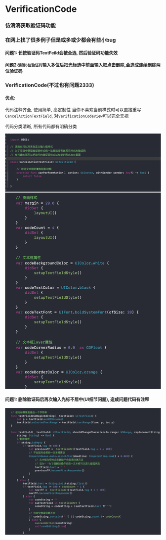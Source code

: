 # VerificationCode

### 仿滴滴获取验证码功能

### 在网上找了很多例子但是或多或少都会有些小bug

#### 问题1: 长按验证码TextFeild会被全选, 然后验证码功能失效
#### 问题2:```滴滴6位验证码```输入多位后把光标选中前面输入框点击删除,会造成连续删除两位验证码

### VerificationCode(不过也有问题2333)

#### 优点:
代码注释齐全, 使用简单, 高定制性
当你不喜欢当前样式时可以直接重写```CancelActionTextField```, 对```VerificationCodeView```可以完全无视

代码分类清晰, 所有代码都有明确分类

![CancelActionTextField.swift](https://github.com/lintongSD/VerificationCode/blob/master/showCode0.png)
![代码](https://github.com/lintongSD/VerificationCode/blob/master/showCode1.png)

#### 问题1: 删除验证码后再次输入光标不居中(UI细节问题), 造成问题代码有注释
![问题产生原因](https://github.com/lintongSD/VerificationCode/blob/master/problem.png)
